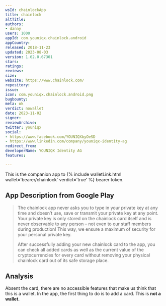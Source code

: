 ```yaml
---
wsId: chainlockApp
title: chainlock
altTitle: 
authors:
- danny
users: 1000
appId: com.youniqx.chainlock.android
appCountry: 
released: 2018-11-23
updated: 2023-08-03
version: 1.62.0.67301
stars: 
ratings: 
reviews: 
size: 
website: https://www.chainlock.com/
repository: 
issue: 
icon: com.youniqx.chainlock.android.png
bugbounty: 
meta: ok
verdict: nowallet
date: 2023-11-02
signer: 
reviewArchive: 
twitter: youniqx
social:
- https://www.facebook.com/YOUNIQXbyOeSD
- https://www.linkedin.com/company/youniqx-identity-ag
redirect_from: 
developerName: YOUNIQX Identity AG
features: 

---
```


This is the companion app to {% include walletLink.html wallet='bearer/chainlock' verdict='true' %} bearer token. 

## App Description from Google Play

> The chainlock app never asks you to type in your private key at any time and doesn’t use, save or transmit your private key at any point. Your private key is only stored on the chainlock card itself and is never observable to any person – not even to our staff members during production! This way, we ensure a maximum of security for your personal private key.
>
> After successfully adding your new chainlock card to the app, you can check all added cards as well as the current value of the cryptocurrencies for every card without removing your physical chainlock card out of its safe storage place.

## Analysis 

Absent the card, there are no accessible features that make us think that this is a wallet. In the app, the first thing to do is to add a card. This is **not a wallet.**